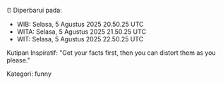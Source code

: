 ⏰ Diperbarui pada:
- WIB: Selasa, 5 Agustus 2025 20.50.25 UTC
- WITA: Selasa, 5 Agustus 2025 21.50.25 UTC
- WIT: Selasa, 5 Agustus 2025 22.50.25 UTC

Kutipan Inspiratif:
"Get your facts first, then you can distort them as you please."


Kategori: funny

